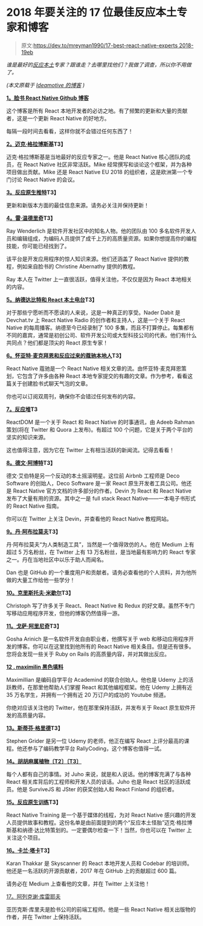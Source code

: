 # 2018 年要关注的 17 位最佳反应本土专家和博客

> 原文:[https://dev.to/mreyman1990/17-best-react-native-experts 2018-19eb](https://dev.to/mreyman1990/17-best-react-native-experts--blogs-to-follow-in-2018-19eb)

*谁是最好的[反应本土](https://ideamotive.co/services/react-native-developer/)专家？跟谁走？去哪里找他们？我做了调查，所以你不用做了。*

*(本文原载于 [Ideamotive 的博客](https://ideamotive.co/blog/best-react-native-experts-blogs/) )*

**[1。脸书 React Native Github 博客](https://facebook.github.io/react-native/blog/)**

这个博客是所有 React 本地开发者的必访之地。有了频繁的更新和大量的贡献者，这是一个更新 React Native 的好地方。

每隔一段时间去看看，这样你就不会错过任何东西了！

**[2。迈克·格拉博斯基](https://twitter.com/grabbou)T3】**

迈克·格拉博斯基是当地最好的反应专家之一。他是 React Native 核心团队的成员，在 React Native 社区非常活跃。Mike 经常撰写和谈论这个框架，并为各种项目做出贡献。Mike 还是 React Native EU 2018 的组织者，这是欧洲第一个专门讨论 React Native 的会议。

**[3。反应原生推特](https://twitter.com/reactnative)T3】**

更新和新版本方面的最佳信息来源。请务必关注并保持更新！

**[4。雷·温德里奇](https://www.raywenderlich.com/)T3】**

Ray Wenderlich 是软件开发社区中的知名人物。他的团队由 100 多名软件开发人员和编辑组成，为编码人员提供了成千上万的高质量资源。如果你想提高你的编程技能，你可能已经找到了。

该平台是开发应用程序的惊人知识来源。他们还涵盖了 React Native 提供的教程，例如来自脸书的 Christine Abernathy 提供的教程。

Ray 本人在 Twitter 上一直很活跃，值得关注他，不仅仅是因为 React 本地相关的内容。

**[5。纳德达比特和 React 本土电台](https://devchat.tv/react-native-radio/)T3】**

对于那些宁愿听而不愿读的人来说，这是一种真正的享受。Nader Dabit 是 Devchat.tv 上 React Native Radio 的创作者和主持人，这是一个关于 React Native 的每周播客。纳德至今已经录制了 100 多集，而且不打算停止。每集都有不同的嘉宾，通常是初创公司、软件开发公司或大型科技公司的代表。他们有什么共同点？他们都是顶尖的 React 原生专家！

**[6。怀亚特·麦克拜恩和反应过来的蔻驰本地人](https://blog.reactnativecoach.com/)T3】**

React Native 蔻驰是一个 React Native 相关文章的流。由怀亚特·麦克拜恩策划，它包含了许多由各种 React 本地专家提交的有趣的文章。作为参考，看看这篇关于创建脸书式聊天气泡的文章。

你也可以订阅双周刊，确保你不会错过任何发布的内容。

**[7。反应堆](https://reactdom.com/)T3**

ReactDOM 是一个关于 React 和 React Native 的时事通讯，由 Adeeb Rahman 策划(将在 Twitter 和 Quora 上发布)。有超过 100 个问题，它是关于两个平台的坚实的知识来源。

这也值得注意，因为它在 Twitter 上有相当活跃的新闻流。记得去看看！

**[8。德文·阿博特](https://twitter.com/dvnabbott)T3】**

德文·艾伯特是另一个反动的本土摇滚明星。这位前 Airbnb 工程师是 Deco Software 的创始人，Deco Software 是一家 React 原生开发者工具公司。他还是 React Native 官方文档的许多部分的作者。Devin 为 React 和 React Native 发布了大量有用的资源。其中之一是 full stack React Native——一本电子书形式的 React Native 指南。

你可以在 Twitter 上关注 Devin，并查看他的 React Native 教程网站。

**[9。丹·阿布拉莫夫](https://twitter.com/dan_abramov?source=user_profile---------------------------)T3】**

丹·阿布拉莫夫“为人类制造工具”，当然是一个值得效仿的人。他在 Medium 上有超过 5 万名粉丝，在 Twitter 上有 13 万名粉丝，是当地最有影响力的 React 专家之一。丹在当地社区中以乐于助人而闻名。

Dan 也是 GitHub 的一个重度用户和贡献者。请务必查看他的个人资料，并为他所做的大量工作给他一些学分！

**[10。克里斯托夫·米歇尔](http://cmichel.io/)T3】**

Christoph 写了许多关于 React、React Native 和 Redux 的好文章。虽然不专门写移动应用程序开发，但他的博客仍然值得一游。

**[11。戈萨·阿里尼奇](https://goshakkk.name/)T3】**

Gosha Arinich 是一名软件开发自由职业者，他撰写关于 web 和移动应用程序开发的博客。你可以在这里找到他所有的 React Native 相关条目。但是还有很多。您将会发现一些关于 Ruby on Rails 的高质量内容，并对其做出反应。

**[12 . maximilin 黑色填料](https://twitter.com/maxedapps)**

Maximillian 是编码自学平台 Academind 的联合创始人。他也是 Udemy 上的活跃教师，在那里他帮助人们掌握 React 和其他编程框架。他在 Udemy 上拥有近 35 万名学生，并拥有一个拥有近 20 万订户的成功的 Youtube 频道。

你绝对应该关注他的 Twitter，他在那里保持活跃，并发布关于 React 原生软件开发的高质量内容。

**[13。斯蒂芬·格里德](https://twitter.com/ste_grider)T3】**

Stephen Grider 是另一位 Udemy 的老师，他正在编写 React 上评分最高的课程。他还参与了编码教学平台 RallyCoding，这个博客也值得一试。

**[14。胡胡麻属植物〔T2〕〔T3〕](http://survivejs.com/blog/)**

每个人都有自己的事情。对 Juho 来说，就是和人说话。他的博客充满了与各种 React 相关库背后的工程师和开发人员的谈话。Juho 也是 React 社区的活跃成员。他是 SurviveJS 和 JSter 的获奖创始人和 React Finland 的组织者。

**[15。反应原生训练](https://medium.com/react-native-training)T3】**

React Native Training 是一个基于媒体的线程，为对 React Native 感兴趣的开发人员提供故事和教程。这份名单是由前面提到的两个“反应本土怪胎”迈克·格拉博斯基和纳德·达比特策划的。一定要偶尔检查一下！当然，你也可以在 Twitter 上关注这个项目。

**[16。卡兰·塔卡](https://karanjthakkar.com/)T3】**

Karan Thakkar 是 Skyscanner 的 React 本地开发人员和 Codebar 的培训师。他还是一名活跃的开源贡献者，2017 年在 GitHub 上的贡献超过 600 篇。

请务必在 Medium 上查看他的文章，并在 Twitter 上关注他！

[17。阿列克谢·库雷耶夫](https://twitter.com/kureevalexey)

亚历克斯·库里夫是脸书公司的前端工程师。他是一些 React Native 相关出版物的作者，并在 Twitter 上保持活跃。